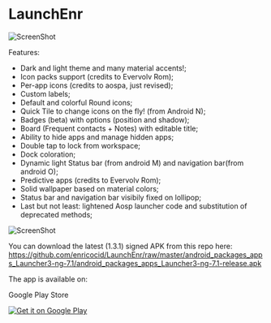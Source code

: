 # LaunchEnr

![ScreenShot](https://raw.githubusercontent.com/enricocid/LaunchEnr/master/ic_launcher_home.png)

Features:

- Dark and light theme and many material accents!;
- Icon packs support (credits to Evervolv Rom);
- Per-app icons (credits to aospa, just revised);
- Custom labels;
- Default and colorful Round icons;
- Quick Tile to change icons on the fly! (from Android N);
- Badges (beta) with options (position and shadow);
- Board (Frequent contacts + Notes) with editable title;
- Ability to hide apps and manage hidden apps;
- Double tap to lock from workspace;
- Dock coloration;
- Dynamic light Status bar (from android M) and navigation bar(from android O);
- Predictive apps (credits to Evervolv Rom);
- Solid wallpaper based on material colors;
- Status bar and navigation bar visibily fixed on lollipop;
- Last but not least:
lightened Aosp launcher code and substitution of deprecated methods;


![ScreenShot](https://raw.githubusercontent.com/enricocid/LaunchEnr/master/art2.png)


You can download the latest (1.3.1) signed APK from this repo here: https://github.com/enricocid/LaunchEnr/raw/master/android_packages_apps_Launcher3-ng-7.1/android_packages_apps_Launcher3-ng-7.1-release.apk


The app is available on:

Google Play Store

<a href="https://play.google.com/store/apps/details?id=com.enrico.launcher3">
  <img alt="Get it on Google Play"       src="https://raw.githubusercontent.com/enricocid/Storage-USB/master/art/gplay.png" />
</a>